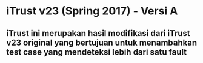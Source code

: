 # iTrust v23 (Spring 2017) - Versi A

## iTrust ini merupakan hasil modifikasi dari iTrust v23 original yang bertujuan untuk menambahkan test case yang mendeteksi lebih dari satu fault
